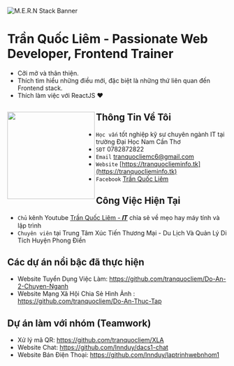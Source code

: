 ![M.E.R.N Stack Banner](https://res.cloudinary.com/tranquocliem/image/upload/v1654741903/%E1%BA%A2nh_B%C3%ACa_K%C3%AAnh_Youtube_bycstk.png)

# Trần Quốc Liêm - Passionate Web Developer, Frontend Trainer

- Cỡi mở và thân thiện.
- Thích tìm hiểu những điều mới, đặc biệt là những thứ liên quan đến Frontend stack.
- Thích làm việc với ReactJS ❤

## Thông Tin Về Tôi <a href="https://tranquoclieminfo.tk"><img align="left" width="auto" height="200" src="https://res.cloudinary.com/tranquocliem/image/upload/v1685005795/avatar_3_pvrnzj.png"></a>

- `Học vấn` tốt nghiệp kỹ sư chuyên ngành IT tại trường Đại Học Nam Cần Thơ
- `SĐT` 0782872822
- `Email` tranquocliemc6@gmail.com
- `Website` [https://tranquoclieminfo.tk](https://tranquoclieminfo.tk)
- `Facebook` [Trần Quốc Liêm](https://www.fb.com/tranquocliem99)

## Công Việc Hiện Tại

- `Chủ` kênh Youtube [Trần Quốc Liêm - 𝑰𝑻](https://tinyurl.com/tranquocliem0999) chỉa sẻ về mẹo hay máy tính và lập trình
- `Chuyên viên` tại Trung Tâm Xúc Tiến Thương Mại - Du Lịch Và Quản Lý Di Tích Huyện Phong Điền

## Các dự án nổi bậc đã thực hiện

- Website Tuyển Dụng Việc Làm: https://github.com/tranquocliem/Do-An-2-Chuyen-Nganh
- Website Mạng Xã Hội Chia Sẻ Hình Ảnh : https://github.com/tranquocliem/Do-An-Thuc-Tap

## Dự án làm với nhóm (Teamwork)

- Xử lý mã QR: https://github.com/tranquocliem/XLA
- Website Chat: https://github.com/lnnduy/dacs1-chat
- Website Bán Điện Thoại: https://github.com/lnnduy/laptrinhwebnhom1
